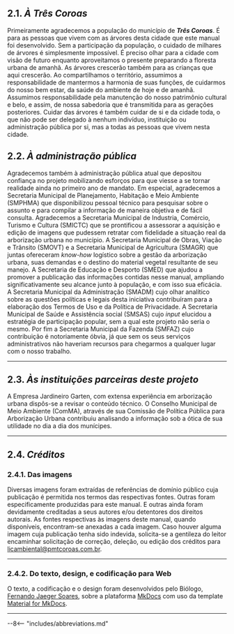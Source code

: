 

## 2.1. ***À Três Coroas***

Primeiramente agradecemos a população do município de ***Três Coroas***. É para as pessoas que vivem com as árvores desta cidade que este manual foi desenvolvido. Sem a participação da população, o cuidado de milhares de árvores é simplesmente impossível. É preciso olhar para a cidade com visão de futuro enquanto aproveitamos o presente preparando a floresta urbana de amanhã. As árvores crescerão também para as crianças que aqui crescerão. Ao compartilhamos o território, assumimos a responsabilidade de mantermos a harmonia de suas funções, de cuidarmos do nosso bem estar, da saúde do ambiente de hoje e de amanhã. Assumimos responsabilidade pela manutenção do nosso patrimônio cultural e belo, e assim, de nossa sabedoria que é transmitida para as gerações posteriores. Cuidar das árvores é também cuidar de si e da cidade toda, o que não pode ser delegado à nenhum indivíduo, instituição ou administração pública por si, mas a todas as pessoas que vivem nesta cidade.

## 2.2. ***À administração pública***

Agradecemos também à administração pública atual que depositou confiança no projeto mobilizando esforços para que viesse a se tornar realidade ainda no primeiro ano de mandato. Em especial, agradecemos a Secretaria Municipal de Planejamento, Habitação e Meio Ambiente (SMPHMA) que disponibilizou pessoal técnico para pesquisar sobre o assunto e para compilar a informação de maneira objetiva e de fácil consulta. Agradecemos a Secretaria Municipal de Industria, Comércio, Turismo e Cultura (SMICTC) que se prontificou a assessorar a aquisição e edição de imagens que pudessem retratar com fidelidade a situação real da arborização urbana no município. A Secretaria Municipal de Obras, Viação e Trânsito (SMOVT) e a Secretaria Municipal de Agricultura (SMAGR) que juntas ofereceram *know-how* logístico sobre a gestão da arborização urbana, suas demandas e o destino do material vegetal resultante de seu manejo. A Secretaria de Educação e Desporto (SMED) que ajudou a promover a publicação das informações contidas nesse manual, ampliando significativamente seu alcance junto à população, e com isso sua eficácia. A Secretaria Municipal da Administração (SMADM) cujo olhar analítico sobre as questões políticas e legais desta iniciativa contribuíram para a elaboração dos Termos de Uso e da Política de Privacidade. A Secretaria Municipal de Saúde e Assistência social (SMSAS) cujo *input* elucidou a estratégia de participação popular, sem a qual este projeto não seria o mesmo. Por fim a Secretaria Municipal da Fazenda (SMFAZ) cujo contribuição é notoriamente óbvia, já que sem os seus serviços administrativos não haveriam recursos para chegarmos a qualquer lugar com o nosso trabalho.     

---

## 2.3. ***Às instituições parceiras deste projeto***

A Empresa Jardineiro Garten, com extensa experiência em arborização urbana dispôs-se a revisar o conteúdo técnico. O Conselho Municipal de Meio Ambiente (ComMA), através de sua Comissão de Política Pública para Arborização Urbana contribuiu analisando a informação sob a ótica de sua utilidade no dia a dia dos munícipes. 

---

## 2.4. ***Créditos***

### 2.4.1. **Das imagens**
Diversas imagens foram extraídas de referências de domínio público cuja publicação é permitida nos termos das respectivas fontes. Outras foram especificamente produzidas para este manual. E outras ainda foram devidamente creditadas a seus autores e/ou detentores dos direitos autorais. As fontes respectivas às imagens deste manual, quando disponíveis, encontram-se anexadas a cada imagem. Caso houver alguma imagem cuja publicação tenha sido indevida, solicita-se a gentileza do leitor encaminhar solicitação de correção, deleção, ou edição dos créditos para <a href = "mailto:licambiental@pmtcoroas.com.br">licambiental@pmtcoroas.com.br</a>. 

---

### 2.4.2. **Do texto, design, e codificação para Web**

O texto, a codificação e o design foram desenvolvidos pelo Biólogo, <a href='https://www.biofs.com.br' target='_blank'>Fernando Jaeger Soares</a>, sobre a plataforma <a href='https://www.mkdocs.org' target='_blank'>MkDocs</a> com uso da template <a href='https://squidfunk.github.io/mkdocs-material/' target='_blank'>Material for MkDocs</a>.

---

--8<-- "includes/abbreviations.md"